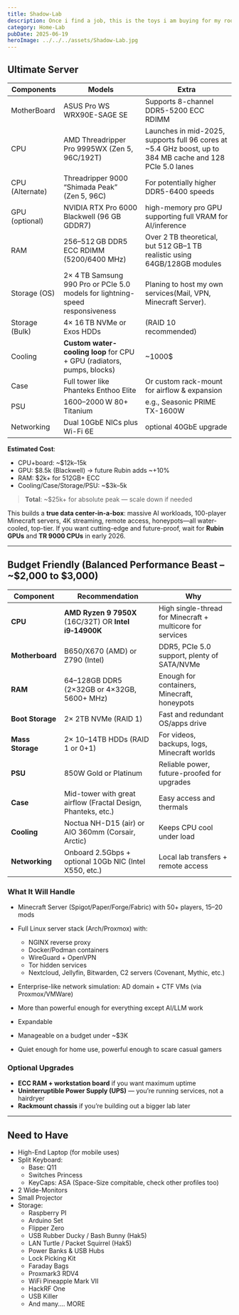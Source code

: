 ```yaml
---
title: Shadow-Lab
description: Once i find a job, this is the toys i am buying for my room's decoration.
category: Home-Lab
pubDate: 2025-06-19
heroImage: ../../../assets/Shadow-Lab.jpg
---
```

## Ultimate Server

| Components      | Models                                                                        | Extra                                                                                                     |
| --------------- | ----------------------------------------------------------------------------- | --------------------------------------------------------------------------------------------------------- |
| MotherBoard     | ASUS Pro WS WRX90E-SAGE SE                                                    | Supports 8-channel DDR5-5200 ECC RDIMM                                                                    |
| CPU             | AMD Threadripper Pro 9995WX (Zen 5, 96C/192T)                                 | Launches in mid-2025, supports full 96 cores at ~5.4 GHz boost, up to 384 MB cache and 128 PCle 5.0 lanes |
| CPU (Alternate) | Threadripper 9000 “Shimada Peak” (Zen 5, 96C)                                 | For potentially higher DDR5-6400 speeds                                                                   |
| GPU (optional)  | NVIDIA RTX Pro 6000 Blackwell (96 GB GDDR7)                                   | high-memory pro GPU supporting full VRAM for AI/inference                                                 |
| RAM             | 256–512 GB DDR5 ECC RDIMM (5200/6400 MHz)                                     | Over 2 TB theoretical, but 512 GB–1 TB realistic using 64GB/128GB modules                                 |
| Storage (OS)    | 2× 4 TB Samsung 990 Pro or PCIe 5.0 models for lightning-speed responsiveness | Planing to host my own services(Mail, VPN, Minecraft Server).                                             |
| Storage (Bulk)  | 4× 16 TB NVMe or Exos HDDs                                                    | (RAID 10 recommended)                                                                                     |
| Cooling         | **Custom water-cooling loop** for CPU + GPU (radiators, pumps, blocks)        | ~1000$                                                                                                    |
| Case            | Full tower like Phanteks Enthoo Elite                                         | Or custom rack-mount for airflow & expansion                                                              |
| PSU             | 1600–2000 W 80+ Titanium                                                      | e.g., Seasonic PRIME TX-1600W                                                                             |
| Networking      | Dual 10GbE NICs plus Wi-Fi 6E                                                 |  optional 40GbE upgrade                                                                                   |

**Estimated Cost**:
- CPU+board: ~$12k–15k    
- GPU: $8.5k (Blackwell) → future Rubin adds ~+10%
- RAM: $2k+ for 512GB+ ECC
- Cooling/Case/Storage/PSU: ~$3k–5k      

> **Total**: ~$25k+ for absolute peak — scale down if needed

This builds a **true data center-in-a-box**: massive AI workloads, 100-player Minecraft servers, 4K streaming, remote access, honeypots—all water-cooled, top-tier. If you want cutting-edge and future-proof, wait for **Rubin GPUs** and **TR 9000 CPUs** in early 2026.

---

## Budget Friendly (Balanced Performance Beast – ~$2,000 to $3,000)

| Component        | Recommendation                                                | Why                                                       |
| ---------------- | ------------------------------------------------------------- | --------------------------------------------------------- |
| **CPU**          | **AMD Ryzen 9 7950X** (16C/32T) OR **Intel i9‑14900K**        | High single-thread for Minecraft + multicore for services |
| **Motherboard**  | B650/X670 (AMD) or Z790 (Intel)                               | DDR5, PCIe 5.0 support, plenty of SATA/NVMe               |
| **RAM**          | 64–128GB DDR5 (2×32GB or 4×32GB, 5600+ MHz)                   | Enough for containers, Minecraft, honeypots               |
| **Boot Storage** | 2× 2TB NVMe (RAID 1)                                          | Fast and redundant OS/apps drive                          |
| **Mass Storage** | 2× 10–14TB HDDs (RAID 1 or 0+1)                               | For videos, backups, logs, Minecraft worlds               |
| **PSU**          | 850W Gold or Platinum                                         | Reliable power, future-proofed for upgrades               |
| **Case**         | Mid-tower with great airflow (Fractal Design, Phanteks, etc.) | Easy access and thermals                                  |
| **Cooling**      | Noctua NH-D15 (air) or AIO 360mm (Corsair, Arctic)            | Keeps CPU cool under load                                 |
| **Networking**   | Onboard 2.5Gbps + optional 10Gb NIC (Intel X550, etc.)        | Local lab transfers + remote access                       |

### What It Will Handle
- Minecraft Server (Spigot/Paper/Forge/Fabric) with 50+ players, 15–20 mods

- Full Linux server stack (Arch/Proxmox) with:    
    - NGINX reverse proxy
    - Docker/Podman containers
    - WireGuard + OpenVPN
    - Tor hidden services
    - Nextcloud, Jellyfin, Bitwarden, C2 servers (Covenant, Mythic, etc.)
- Enterprise-like network simulation: AD domain + CTF VMs (via Proxmox/VMWare)
- More than powerful enough for everything except AI/LLM work
- Expandable
- Manageable on a budget under ~$3K
- Quiet enough for home use, powerful enough to scare casual gamers

### Optional Upgrades
- **ECC RAM + workstation board** if you want maximum uptime
- **Uninterruptible Power Supply (UPS)** — you’re running services, not a hairdryer
- **Rackmount chassis** if you’re building out a bigger lab later

---
## Need to Have

- High-End Laptop (for mobile uses)
- Split Keyboard:
	- Base: Q11
	- Switches Princess
	- KeyCaps: ASA (Space-Size compitable, check other profiles too)
- 2 Wide-Monitors
- Small Projector
- Storage:
	- Raspberry PI
	- Arduino Set
	- Flipper Zero
	- USB Rubber Ducky / Bash Bunny (Hak5)
	- LAN Turtle / Packet Squirrel (Hak5)
	- Power Banks & USB Hubs
	- Lock Picking Kit
	- Faraday Bags
	- Proxmark3 RDV4
	- WiFi Pineapple Mark VII
	- HackRF One
	- USB Killer
	- And many.... MORE